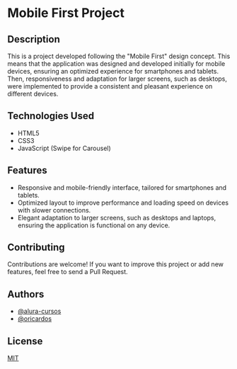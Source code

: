 
# Mobile First Project
## Description
This is a project developed following the "Mobile First" design concept. This means that the application was designed and developed initially for mobile devices, ensuring an optimized experience for smartphones and tablets. Then, responsiveness and adaptation for larger screens, such as desktops, were implemented to provide a consistent and pleasant experience on different devices.


## Technologies Used

- HTML5
- CSS3
- JavaScript (Swipe for Carousel)


## Features

- Responsive and mobile-friendly interface, tailored for smartphones and tablets.
- Optimized layout to improve performance and loading speed on devices with slower connections.
- Elegant adaptation to larger screens, such as desktops and laptops, ensuring the application is functional on any device.


## Contributing

Contributions are welcome! If you want to improve this project or add new features, feel free to send a Pull Request.


## Authors

- [@alura-cursos](https://github.com/alura-cursos)
- [@oricardos](https://www.github.com/oricardos)


## License

[MIT](https://choosealicense.com/licenses/mit/)


